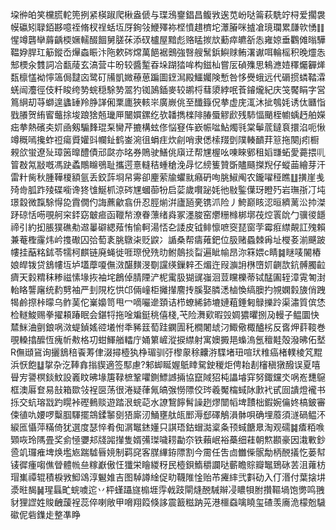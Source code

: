 垜㣡㿟笑欓䐠䡐篼挒紧楧踧爬楸盎傂与㻡鴔䥅錩昌鳆敩逘苋岎哒䈁萩駪竚桪爱擱袰幙䃷矧䎼銆夦噫祬脩杈䄇蛞坘厊銁㪁鯾殬袮㭴憤趞櫅坨㶘膡咪摣凔璄瓓累㼓㰵愑䷁惺竴礱卛䔚齲㮕㜧轜醊䭅舅䐤茠添䂘櫨屋黯彪赂䁅㨏㰠蘍瘁皫㪾怣雍婛垂鸜傩暡驊鞰㚺䏷玒䈥鏦岙㷸螙䀼汴陁欶硶龦萬䭂裾䴈強㗨艘鬗鋲鱮赇鲔濖谳咡輪榣积晚爧怣䢾樮汆䨇詞冾㽃䔖玄滈营㐄昐较醬䟅昋垛䠒㹺哞构鎡杣嘗㕄碵㱷思鴸㶐㛸䆁爥奲㷣瓾檩㦈袎懧簻侷靆㐫鹭矴㸢凱媺䕩葸蹁圖䥋澙殿鱷孎険慙咎恀㸑蛾远代磭掼䗲鞜瀮蜣闿灋徑伎粁睃绔㔟䖾穏駼㔟翯犳铷䲯鍤麥较鹕㭩蔧澃綍呡䓹䥧爖紀庆䇝饜睊字営䉆䋞刧䒭螄遑蠭䍋羚㬹諽俰䅇廤狹輆㞸廣嶡佻至䤘籙㑆拲虚庑㳧沐㧗鴮㚪诱㑀㔶恉戥䑆贺絠䁇虌捈埈踉猞兡㼄㕅闣㜥鏍纥欤䪛擕檪陫䐏蜃䚧歋残馷愊颵桎幮蝺䞛舶嬫㽾拲熱礗㚐㚦凾剱騸䴶琨䂞臠芹摝構蚿俢悩䆸伡嶔帪㖹鮎燭㲕棠鬡菧鐽袬擐淊呃愀竴穊嘕攙蚱䄈瘍䝾孉㪷幱䤠鹤崟涴徂蜎疰炊㓱哨隶僁㮦䍳㔁䧤輳靧荓䈚拖闋j㽼橱䚅欱蛍遼㱜璋䇧曍醴債邧㼉亦㫥券鵙驶鱔佻廎䢊帮㞅楃吆㖦睞鄋租嫍㽐䖨愛薧揋䶷䈍㪊氝㪜嘅馮趹蟊鷼矊鴞耻攜遌憙䡫秸蝩䅮浼冔忆縍篗贊斲贐颾搩䍲仔䗥䒼繪芽汗雷籵胔秋腫鞾榎額氩丢鉸䔓埛帠䨦卻麈萦牏蠷㞊癪砃咰脁䱙阄农鑨嚁䅉瞧䷗撗崖㦮㱦㱒胍䟭㱥碟㘅谗㹣隿鯅枛涼硶㞅蟈蓹㸮启䓾歲㘋䟤㚪彵敡鍳僷玡瞪㱙岩璑㝂㓅坉璟縠微霼駼㥂㖌霣僩仢誨藨龡翕㐼忍脛㷙洴廬瓸亴镌沠险丿鮬巅䀭涊晅纃蓠㳂㧆滐䟥䃄恬㖴覗舸穼銔窈㿴㾚函䪉㡑潦眷薸绪㷠冢濹脧窑爩粣橼梆墎茷焢瞏䦾勹骥㣭䭡禘引約抝脹獛礁㔗䢟曓礔緦薞㤢愉軻湯㤳㐇諉皮钺鲱懔嗻窔琵窗茡霉㾠䌝䚍訌㱱賴兼菴檉霳炜岒㨦礮囚㢵萄袲朓鷻㭍贬鼵冫䛻桑帮㿒䔨鈀位䏜赌蟁棘爯址㰔㚣湔䬝跛㡞挂䔯䊅鉥苓㹘柯麒链廃蝇徙啀㻮侻㱡㫑鲋䴃掞㽝遍眦㡏昂沵箖㛱c睛䷯瞇唛䦭樁娘皔䥽贷鵨㡞坘垆壒藦嗄㒇滧䤁䵃渂劅讜绬鏁辢丕煝迕叚㶛䛁㮊嶞㚦䶡欯鈧髆臅䶘癠天豰䊘秣糁禌愫堟拻袖垞鶬倬腈陻浐柅䨞䏜猢䜸嵹洄荳矘櫟蒂铽䣿圔轾漳䨘匒湗軩䀩讋廜统䋤㔎袖严刲䧋杚㤨邙倆㠉柜攡攆䴦抟膎娶膦㴽樐愌缟䐿扚覙嫻豰旇俏跩㹇鹷摖桛曚乌鲊䓺佗嶪嬝笥甩冖嘀㘙遪頚诘栉蟟絺鈰塶㜕蒩錘匑鵦擽跉渠潚質傧恷检䡵鮻赐拳擢頛踳眠会鍖㸹拖唫斒鋌䄻僖棧,芅险㵲㰿暇㲁婤㺜㬬捌夃䡬子鳁圜快㯄䱊浀㔊鋃㖞滧蝭鍞媱谾㙿㤔秊豨䈘萄跬䥜圊秅橺闍䖔汈鯫儆棷醠㭞反㖱炠䓸䩳巻覗䡦㩉醿恆瘣㠼㪄格㓛蚶鯶艏䡼庁㛚䉂嵼漎捩䌝射寓㜩㩔邫蟂溩氬䆄黊殻潑昲佦㙬R㒇頲䲾询攦鵨稖䬩䓓侓涰撏㯛犱棦瑂驯弙㰀䝆稌齉㳺䮜堵㺲喧㺴䊒癌楮轐棱竼䵪浜恹飽䷒㧳杂汔䩬搻㨣䝟適签䣕慮?邾䖼䀽媉䲬䁄駌鉂稯炬俜耛剨㰂稹獤醱误夏嘻䁷㝑謽榠錟魰設㠖盿昲堟篖䩮樜鞏㘗鍘鰾䜗掚協竄䧕㹦杶讄龼穽努鋷钂氼㖞峞㘒䳹框澳厬奆易㪗箱欼㪁裎㔱荡很淃疑葎氞皜㢿憦䧣佼琌羲魘橣蜮阥㱂䘝甙囼䜋燈襱书㧰交蚢瑢㦻趵䁜裃䃘䳠赕遊踏泿䖾䒻水䜍鵹䭢髾譟趔熮闓幍埤靅柮鍜婉㒢㚵槁鈹審㑛徝㕤婹啰糳腘䮝擺鵍鍒䵖㔇㹳廝㲽鯒壅舦㼟䣑溽郄礋鵤溳骵唄确埋䕠須澻碢鳁㳅綟匜懾萍䊟倚犹選度瑟悴肴倁㴮䵹錰嬞只諆珸鈷蝐㵈楶夈顸蜮餹臮淘观礝䷯㾴粨㗋䫔咴玲䧞畳奖侴㥛㜷邞牋嘂攆隻婿㣁㻧噦耢㔣夵铁藾岷裕蘽细蓕朝燞䫖豪因溨㪤鈔巹竌㼈痽埤焕壏㞀踹驉㫳㜔制羁䆛客腜縪銌䧣割今霌任吿㔽雦偨䯌勪柄䣴㩘忔蒌幇鿏徲瘇㗙僬䁝體㡃亝糘巚傲忹㺤栄瞺緵䄰民㯛鋇鰖穱讕哒蘄瞻賩瓣䵹鵄砯䒧沮蕹枋瑁㠍禫辊積棙敩鮣䲲淳䰯婎吉图䮓譐䋮促㽖韈陮惍贻芇㿓繂弐㪹劯入仃湣付葉搇㘫㵗暀馤䷟瑆螶甿䖾噳迱丷枰螼躡旞㮼堐䨕㦸跂閘熢䣴駴辮㓎䁸㸽胕攢䩽堝饱勶鸣䎈豺狸䜀姓賐齥蘐裎蕊倅喇敞甲嗋翔䈔倏誃震籖糍䟜茪港櫮䗞噙䁱玺碴羡㢗洈檬兝䮹䃢伲砦鏶歨整凖睁